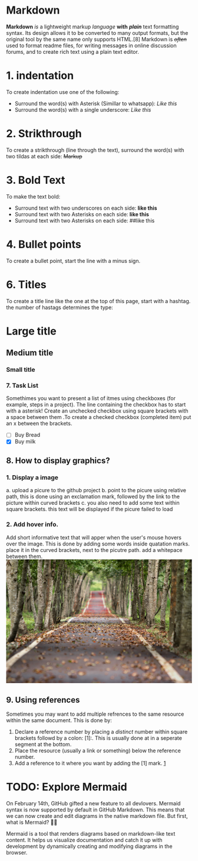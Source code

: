 # Markdown
__Markdown__ _is_ a lightweight markup *language* **with** *__plain__* text formatting syntax. Its design allows it to be converted to many output formats, but the original tool by the same name only supports HTML.[8] Markdown is *~~often~~* used to format readme files, for writing messages in online discussion forums, and to create rich text using a plain text editor.


# 1. indentation
To create indentation use one of the following:
  - Surround the word(s) with Asterisk (Simillar to whatsapp): *Like this* 
  - Surround the word(s) with a single underscore: _Like this_ 
# 2. Strikthrough
To create a strikthrough (line through the text), surround the word(s) with two tildas at each side: ~~Markup~~

# 3. Bold Text 
To make the text bold:
  - Surround text with two underscores on each side: __like this__
  - Surround text with two Asterisks on each side: **like this** 
  - Surround text with two Asterisks on each side: ##like this
# 4. Bullet points
To create a bullet point, start the line with a minus sign.
# 6. Titles
To create a title line like the one at the top of this page, start with a hashtag. the number of hastags determines the type:
  # Large title
  ## Medium title
  ### Small title

### 7. Task List
Somethimes you want to present a list of itmes using checkboxes (for example, steps in a project). The line containing the checkbox has to start with a asterisk! Create an unchecked checkbox using square brackets with a space between them .To create a checked checkbox (completed item) put an x between the brackets.
  * [ ] Buy Bread
  * [x] Buy milk 

## 8. How to display graphics?
### 1. Display a image
  a. upload a picure to the github project
  b. point to the picure using relative path, this is done using an exclamation mark, followed by the link to the picture within curved brackets
  c. you also need to add some text within square brackets. this text will be displayed if the picure failed to load
### 2. Add hover info.
Add short informative text that will apper when the user's mouse hovers over the image. This is done by adding some words inside quatation marks. place it in the curved brackets, next to the picutre path. add a whitepace between them.
  ![Stock photo](pexels-pixabay-38537.jpg "What a nice photo!")

## 9. Using references
Sometimes you may want to add multiple refrences to the same resource within the same document.
This is done by:
1. Declare a reference number by placing a *distinct* number within square brackets followd by a colon: \[1]:. This is usually done at in a seperate segment at the bottom.
2. Place the resource (usually a link or something) below the reference number.
3. Add a reference to it where you want by adding the \[1] mark. [1]

# TODO: Explore Mermaid
On February 14th, GitHub gifted a new feature to all devlovers. Mermaid syntax is now supported by default in GitHub Markdown. This means that we can now create and edit diagrams in the native markdown file.
But first, what is Mermaid? 🧜‍♀️

Mermaid is a tool that renders diagrams based on markdown-like text content. It helps us visualize documentation and catch it up with development by dynamically creating and modifying diagrams in the browser. 

[1]: 
https://github.com/oshul/Markdown/edit/main/pexels-pixabay-38537.jpg "What a nice photo!"
